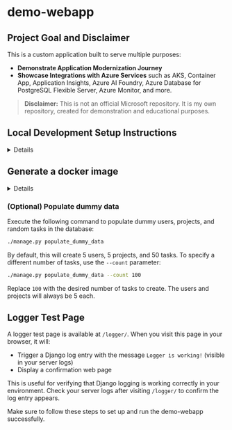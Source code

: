 # demo-webapp

## Project Goal and Disclaimer

This is a custom application built to serve multiple purposes:

- **Demonstrate Application Modernization Journey**
- **Showcase Integrations with Azure Services** such as AKS, Container App, Application Insights, Azure AI Foundry, Azure Database for PostgreSQL Flexible Server, Azure Monitor, and more.

> **Disclaimer:** This is not an official Microsoft repository. It is my own repository, created for demonstration and educational purposes.

## Local Development Setup Instructions
<details>

### 1. Create a Virtual Environment

First, create a virtual environment to isolate the project's dependencies:

```bash
python3 -m venv venv
```

### 2. Activate the Virtual Environment

Activate the virtual environment using the following command:

- On Windows:
  ```bash
  venv\Scripts\activate
  ```
- On macOS/Linux:
  ```bash
  source venv/bin/activate
  ```
### 3. Configure Environment Variables
Before proceeding, create a `.env` file in the root directory of the project or define the environment variables directly. Use the `.env.example` file as a reference for the required variables.

#### Azure Identity Setup
To enable Azure authentication, you must set the following variables in your environment (or provide them via Key Vault in production):

```
AZURE_CLIENT_ID=<your-azure-client-id>
AZURE_TENANT_ID=<your-azure-tenant-id>
AZURE_CLIENT_SECRET=<your-azure-client-secret>
```

These are now managed via Azure Key Vault in Kubernetes deployments. Make sure your Key Vault contains these secrets and your cluster is configured to access them.

#### Chatbot Integration
To enable the chatbot, you must set the following Azure AI Foundry variables in your `.env` file:

```
AZURE_FOUNDRY_ENDPOINT=<your-azure-endpoint>
AZURE_FOUNDRY_AGENT_ID=<your-agent-id>
```

If these are not set, the chatbot UI will be disabled and a warning will be shown.

**Azure AI Foundry Setup Requirements:**

To have the chatbot working, you must configure Azure AI Foundry as follows:

1. **Azure AI Foundry Project**: Create a project in Azure AI Foundry.
2. **Agent Creation**: Create an agent within your Azure AI Foundry project.
3. **Agent Action (OpenAPI 3.0)**: Add an action to your agent of kind `OpenAPI 3.0`. For this action:
    - Upload the `openapi-3.0.json` file from this repository.
    - Ensure you specify the correct URL of your application frontend in the OpenAPI action configuration. This is required so the agent can make API requests to your app backend.

If any of these steps are not completed, the chatbot will not function.

---

### Test Your Azure AI Foundry Connection

To verify your Azure AI Foundry integration is working, you can run the following Python script:

```python
import os
from azure.ai.projects import AIProjectClient
from azure.identity import DefaultAzureCredential

# Load environment variables
endpoint = os.getenv("AZURE_FOUNDRY_ENDPOINT")
agent_id = os.getenv("AZURE_FOUNDRY_AGENT_ID")

# Initialize client
client = AIProjectClient(endpoint=endpoint, credential=DefaultAzureCredential())

# Create thread and send message
thread = client.agents.threads.create()
client.agents.messages.create(thread_id=thread.id, role="user", content="Hello, create a task name test task for the project Apollo.")
run = client.agents.runs.create_and_process(thread_id=thread.id, agent_id=agent_id)

# Check run status
if run.status == "failed":
    print("❌ Agent run failed:", run.last_error)
else:
    messages = client.agents.messages.list(thread_id=thread.id)
    for msg in messages:
        if msg.role == "assistant":
            print("✅ Agent response:", msg.text_messages[-1].text.value)
```

If you see a response from the agent, your connection is successful. If you see an error, check your environment variables and Azure configuration.

### 4. Install Dependencies

Install the required dependencies using `pip`:

```bash
pip install -r requirements.txt
```

### 5. Run a Local PostgreSQL Server (Development Only)

To run a local PostgreSQL server for development, use the following command:

```bash
docker run -p 5432:5432 --name postgres --network podman -e POSTGRES_PASSWORD=mypassword -d postgres:16.8
```

To refresh the PostgreSQL server, execute the following commands:

```bash
docker stop postgres
docker rm postgres
docker run -p 5432:5432 --name postgres --network podman -e POSTGRES_PASSWORD=mypassword -d postgres:16.8
```

### 6. Run the Server

Before running the server, apply the migrations:

```bash
python manage.py makemigrations tasks
python manage.py migrate
```

Run the Django development server:

```bash
python manage.py runserver
```

The server will start, and you can access the application at `http://127.0.0.1:8000/`.

### 7. Additional Commands

- To apply migrations:
  ```bash
  python manage.py migrate
  ```

- To create a superuser:
  ```bash
  python manage.py createsuperuser
  ```

- To collect static files:
  ```bash
  python manage.py collectstatic
  ```
</details>

## Generate a docker image
<details>

### Build Docker Image

To build the Docker image for the application, use the following command:

```bash
docker build -t demo-webapp:latest .
```

### Tag and Push Docker Image

To tag the Docker image and push it to a registry, use the following commands:

```bash
docker tag demo-webapp:latest your-registry/demo-webapp:latest
docker push your-registry/demo-webapp:latest
```

Replace `your-registry` with the actual registry URL.

### Run Docker Container

To run the Docker container, use the following command:

```bash
docker run -p 8000:8000 --network podman demo-webapp:latest
```

To run the container in detached mode, add the `-d` flag:

```bash
docker run -d -p 8000:8000 --network podman demo-webapp:latest
```

To run the Docker container with environment variables, use the following command:

```bash
docker run -d -p 8000:8000 --network podman \
  -e DB_USER=postgres \
  -e DB_PASSWORD=your-db-password \
  -e DB_NAME=postgres \
  -e DB_HOST=localhost \
  -e DB_PORT=5432 \
  demo-webapp:latest
```
</details>

### (Optional) Populate dummy data
Execute the following command to populate dummy users, projects, and random tasks in the database:

```bash
./manage.py populate_dummy_data
```

By default, this will create 5 users, 5 projects, and 50 tasks. To specify a different number of tasks, use the `--count` parameter:

```bash
./manage.py populate_dummy_data --count 100
```

Replace `100` with the desired number of tasks to create. The users and projects will always be 5 each.

## Logger Test Page

A logger test page is available at `/logger/`. When you visit this page in your browser, it will:

- Trigger a Django log entry with the message `Logger is working!` (visible in your server logs)
- Display a confirmation web page

This is useful for verifying that Django logging is working correctly in your environment. Check your server logs after visiting `/logger/` to confirm the log entry appears.

Make sure to follow these steps to set up and run the demo-webapp successfully.
